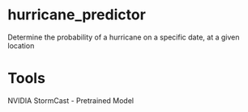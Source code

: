 # hurricane_predictor

Determine the probability of a hurricane on a specific date, at a given location

# Tools

NVIDIA StormCast - Pretrained Model
